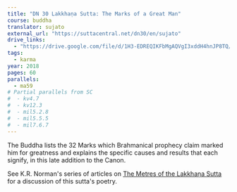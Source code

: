 ```yaml
---
title: "DN 30 Lakkhaṇa Sutta: The Marks of a Great Man"
course: buddha
translator: sujato
external_url: "https://suttacentral.net/dn30/en/sujato"
drive_links:
  - "https://drive.google.com/file/d/1H3-EDREQIKFbMgAQVgI3xddH4hnJP8TQ/view?usp=drivesdk"
tags:
  - karma
year: 2018
pages: 60
parallels:
  - ma59
# Partial parallels from SC
#  - kv4.7
#  - kv12.3
#  - mil5.2.8
#  - mil5.5.5
#  - mil7.6.7
---
```


The Buddha lists the 32 Marks which Brahmanical prophecy claim marked him for greatness and explains the specific causes and results that each signify, in this late addition to the Canon.

See K.R. Norman's series of articles on [The Metres of the Lakkhaṇa Sutta](/content/booklets/metres-of-the-lakkhana-suttanta) for a discussion of this sutta's poetry.
